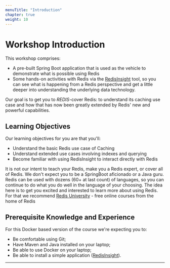 ```yaml
---
menuTitle: "Introduction"
chapter: true
weight: 10
---
```


# Workshop Introduction
This workshop comprises:

* A pre-built Spring Boot application that is used as the vehicle to demonstrate what is possible using Redis 
* Some hands-on activities with Redis via the [RedisInsight] tool, so you can see what is happening from a Redis perspective and get a little deeper into understanding the underlying data technology. 

Our goal is to get you to _REDIS_-cover Redis: to understand its caching use case and how that has now been greatly extended by Redis' new and powerful capabilities. 

## Learning Objectives
Our learning objectives for you are that you'll:

- Understand the basic Redis use case of Caching
- Understand extended use cases involving indexes and querying
- Become familiar with using RedisInsight to interact directly with Redis


It is not our intent to teach your Redis, make you a Redis expert, or cover all of Redis. We don't expect you to be a SpringBoot aficionado or a Java guru. Redis can be used with dozens (60+ at last count) of languages, so you can continue to do what you do well in the language of your choosing. The idea here is to get you excited and interested to learn more about using Redis. For that we recommend [Redis University] - free online courses from the home of Redis

## Prerequisite Knowledge and Experience
For this Docker based version of the course we're expecting you to:

* Be comfortable using Git; 
* Have Maven and Java installed on your laptop;
* Be able to use Docker on your laptop;
* Be able to install a simple application ([RedisInsight]). 

----------
[redisinsight]: https://redislabs.com/redis-enterprise/redis-insight/
[redis university]: https://university.redislabs.com/
